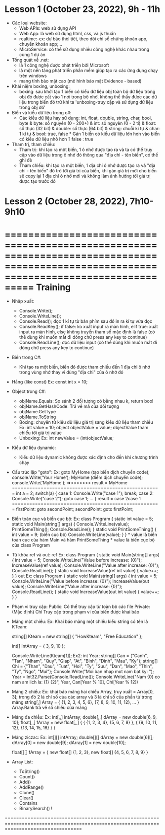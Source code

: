 # Lesson 1 (October 23, 2022), 9h - 11h
- Các loại website:
    + Web APIs: web sử dụng API
    + Web App: là web sử dụng html, css, và js thuần 
    + realtime:-ex: dự báo thời tiêt, theo dõi chỉ số chứng khoán app, chuyển khoản app;...
    + MicroService: có thể sử dụng nhiều công nghệ khác nhau trong cùng 1 dự án
- Tổng quát về .net:
    + là 1 công nghệ được phát triển bởi Microsoft
    + là một nền tảng phát triển phần mềm giúp tạo ra các ứng dụng chạy trên windows
    + mang tính bảo mật cao (mô hình bảo mật Evidence - based)
- Khái niệm boxing, unboxing:
    + boxing: sau khởi tạo 1 biến có kiểu dữ liệu obj toàn bộ dữ liệu trong obj đó được cất vào 1 nơi trong bộ nhớ, không thể thấy được các dữ liệu trong biến đó trừ khi ta 'unboxing-truy cập và sử dụng dữ liệu trong obj đó'  
- Biến và kiểu dữ liệu trong c#:
    + Các kiểu dữ liệu hay sử dụng: int, float, double, string, char, bool, byte
        & byte: số nguyên (0 - 200+)
        & int: số nguyên (0 - 2 tỉ)
        & float: số thực (32 bit)
        & double: số thực (64 bit)
        & string: chuỗi kí tự
        & char: 1 kí tự
        & bool: true, false
            * Gán 1 biến có kiểu dữ liệu lớn hơn vào biến có kiểu dữ liệu nhỏ hơn ? false : true
- Tham trị, tham chiếu:
    + Tham trị: khi tạo ra một biến, 1 ô nhớ được tạo ra và ta có thể truy cập vào dữ liệu trong ô nhớ đó thông qua "địa chỉ - tên biến", có thể ghi đè
    + Tham chiếu: khi tạo ra một biến, 1 địa chi ô nhớ được tạo ra và "địa chỉ - tên biến" đó trỏ tới giá trị của biến, khi gán giá trị mới cho biến sẽ copy lại 1 địa chỉ ô nhớ mới và không làm ảnh hưởng tới giá trị được tạo trước đó

# Lesson 2 (October 28, 2022), 7h10-9h10

=======================================================================================================================================
                                                            Training
=======================================================================================================================================
- Nhập xuất:
    + Console.Write();
    + Console.WriteLine();
    + Console.Read(); đọc 1 kí tự từ bán phím sau đó in ra kí tự vừa đọc
    + Console.ReadKey(); if false: ko xuất input ra màn hình, elif true: xuất input ra màn hình, else không truyền tham số mặc định là false (có thể dùng khi muốn mất đi dòng chữ press any key to continue)
    + Console.ReadLine(); đọc dữ liệu input (có thể dùng khi muốn mất đi dòng chữ press any key to continue)
- Biến trong C#:
    + Khi tạo ra một biến, biến đó được tham chiếu đến 1 địa chỉ ô nhớ trong vùng nhớ thay vì dùng "địa chỉ" của ô nhớ đó
- Hằng (like const)
    Ex: const int x = 10;
- Object trong C#:
    + objName.Equals: So sánh 2 đối tượng có bằng nhau k, return bool
    + objName.GetHashCode: Trả về mã của đối tượng 
    + objName.GetType 
    + objName.ToString 
    + Boxing: chuyển từ kiểu dữ liệu giá trị sang kiểu dữ liệu tham chiếu
        Ex: int value = 10; object objectValue = value;
        objectValue tham chiếu tới giá trị value
    + Unboxing:
        Ex: int newValue = (int)objectValue;
- Kiểu dữ liệu dynamic:
    + Kiểu dữ liệu dynamic không được xác định cho đến khi chương trình chạy
- Cấu trúc lặp "goto":
        Ex: goto MyHome (tạo biến dịch chuyển code); console.Write('Your Home'); MyHome  (điểm dịch chuyển code); console.Write('MyHome'); =>>>>>>>> result = MyHome
        ====================================================
        int a = 2;
        switch(a)
        {
            case 1: 
                Console.Write("case 1");
                break;
            case 2:
                Console.Write("case 2");
                goto case 1;
                <!-- break; -->
            ...
        }
        result = case 2case 1
        ====================================================
        firstPoint:
        goto secondPoint;
        secondPoint:
        goto firstPoint;
- Biến toàn cục và biến cục bộ:
        Ex: 
        class Program
        {
            static int value = 5;
            static void Main(string[] args)
            {
                Console.WriteLine(value);
                PrintSomeThing();
                Console.ReadLine();
            }
            static void PrintSomeThing()
            {
                int value = 9; (biến cục bộ)
                Console.WriteLine(value);
            }
        }
        * value là biến toàn cục của hàm Main và hàm PrintSomeThing
        * value là biến cục bộ của class Program 
- Từ khóa ref và out:
        ref Ex:
        class Program
        {
            static void Main(string[] args) 
            {
                int value = 5;
                Console.WriteLine("Value before increase: {0}");
                IncreaseValue(ref value);
                Console.WriteLine("Value after increase: {0}");
                Console.ReadLine();
            }
            static void IncreaseValue(ref int value)
            {
                value++;
            }
        }
        out Ex:
        class Program
        {
            static void Main(string[] args)
            {
                int value = 5;
                Console.WriteLine("Value before increase: {0}");
                IncreaseValue(out value);
                Console.WriteLine("Value after increase: {0}");
                Console.ReadLine();
            }
            static void IncreaseValue(out int value)
            {
                value++;
            }
        }
- Phạm vi truy cập:
    Public: Có thể truy cập từ toàn bộ các file
    Private: (Mặc định) Chỉ Truy cập trong phạm vi của biến được khai báo
- Mảng một chiều:
    Ex:
        Khai báo mảng một chiều kiểu string có tên là KTeam:

    string[] Kteam = new string[] { "HowKteam", "Free Education" };

    int[] IntArray = { 3, 9, 10 };

    Console.WriteLine(Kteam[1]);
    Ex2: 
    int Year;
    string[] Can = {"Canh", "Tan", "Nham", "Quy", "Giap", "At", "Binh", "Dinh", "Mau", "Ky"};
    string[] Chi = {"Than", "Dau", "Tuat", "Hoi", "Ty", "Suu", "Dan", "Mao", "Thin", "Ty", "Ngo", "Mui"};
    Console.Write("Moi ban nhap mot nam bat ky: ");
    Year = Int32.Parse(Console.ReadLine());
    Console.WriteLine("Nam {0} co nam am lich la: {1} {2}", Year, Can[Year % 10], Chi[Year % 12])
- Mảng 2 chiều: 
    Ex: khai báo mảng hai chiều Array, truy xuất = Array[0, 3]; trong đó 2 là chỉ số của các array và 3 là chỉ số của phần tử trong mảng 
    string[,] Array = {
        {1, 2, 3, 4, 5, 6},
        {7, 8, 9, 10, 11, 12},
        ...
    }
    Array.Rank trả về số chiều của mảng
- Mảng đa chiều:
    Ex:
    int[,,] intArray;
    double[,,] dArray = new double[6, 9, 10];
    float[,,] fArray = new float[,,]
        {
            {
                {1, 2, 3, 4},
                {5, 6, 7, 8}
            },
            {
                {9, 10, 11, 12},
                {13, 14, 15, 16}
            }
        }
- Mảng ziczac:
    Ex: 
    int[][] intArray;
    double[][] dArray = new double[6][];
    dArray[0] = new double[9];
    dArray[1] = new double[10];

    float[][] fArray =
    {
        new float[] {1, 2, 3},
        new float[] {4, 5, 6, 7, 8, 9}
    }
- Array List:
    + ToString()
    + Count()
    + Add()
    + AddRange()
    + Clone()
    + Clear()
    + Contains
    + BinarySearch() !
<!-- - Hashtable:
- SortedList:
- Stack:
- Queue:
- Generic:
- List:
- Dictionary:
- Tuple:  -->
=======================================================================================================================================
